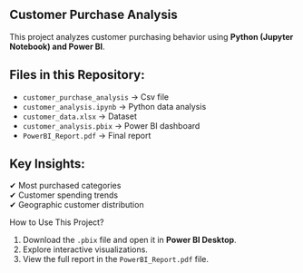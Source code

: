 ## Customer Purchase Analysis   

This project analyzes customer purchasing behavior using **Python (Jupyter Notebook) and Power BI**.  

 ## Files in this Repository:
- `customer_purchase_analysis` → Csv file
- `customer_analysis.ipynb` → Python data analysis  
- `customer_data.xlsx` → Dataset  
- `customer_analysis.pbix` → Power BI dashboard  
- `PowerBI_Report.pdf` → Final report


## Key Insights:
✔ Most purchased categories  
✔ Customer spending trends  
✔ Geographic customer distribution  

How to Use This Project?
1. Download the `.pbix` file and open it in **Power BI Desktop**.  
2. Explore interactive visualizations.  
3. View the full report in the `PowerBI_Report.pdf` file.  
